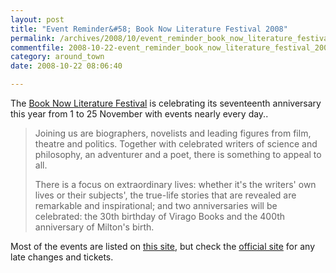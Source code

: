 ```yaml
---
layout: post
title: "Event Reminder&#58; Book Now Literature Festival 2008"
permalink: /archives/2008/10/event_reminder_book_now_literature_festival_2008.html
commentfile: 2008-10-22-event_reminder_book_now_literature_festival_2008
category: around_town
date: 2008-10-22 08:06:40

---
```


The [Book Now Literature Festival](http://www.richmond.gov.uk/home/leisure_and_culture/arts/book_now_literature_festival.htm) is celebrating its seventeenth anniversary this year from 1 to 25 November with events nearly every day..

> Joining us are biographers, novelists and leading figures from film, theatre and politics. Together with celebrated writers of science and philosophy, an adventurer and a poet, there is something to appeal to all.
> 
>  There is a focus on extraordinary lives: whether it's the writers' own lives or their subjects', the true-life stories that are revealed are remarkable and inspirational; and two anniversaries will be celebrated: the 30th birthday of Virago Books and the 400th anniversary of Milton's birth.
> 
 Most of the events are listed on [this site](/directory/art/200610191449), but check the [official site](http://www.richmond.gov.uk/literature) for any late changes and tickets.
